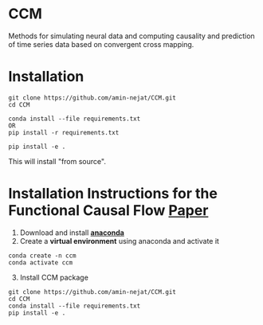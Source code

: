 # CCM
Methods for simulating neural data and computing causality and prediction of time series data based on convergent cross mapping.

# Installation
```
git clone https://github.com/amin-nejat/CCM.git
cd CCM

conda install --file requirements.txt 
OR 
pip install -r requirements.txt

pip install -e .
```
This will install "from source".




# Installation Instructions for the Functional Causal Flow [**Paper**](https://www.biorxiv.org/content/10.1101/2020.11.23.394916v2.abstract)

1. Download and install [**anaconda**](https://docs.anaconda.com/anaconda/install/index.html)
2. Create a **virtual environment** using anaconda and activate it

```
conda create -n ccm
conda activate ccm
```

3. Install CCM package

```
git clone https://github.com/amin-nejat/CCM.git
cd CCM
conda install --file requirements.txt 
pip install -e .
```